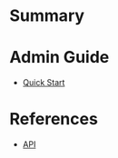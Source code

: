 # Summary

# Admin Guide
- [Quick Start](content/quick_start.md)

# References
- [API](content/references.md)



